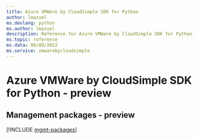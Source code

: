 ```yaml
---
title: Azure VMWare by CloudSimple SDK for Python
author: lmazuel
ms.devlang: python
ms.author: lmazuel
description: Reference for Azure VMWare by CloudSimple SDK for Python
ms.topic: reference
ms.data: 08/09/2022
ms.service: vmwarebycloudsimple
---
```

# Azure VMWare by CloudSimple SDK for Python - preview

## Management packages - preview
[!INCLUDE [mgmt-packages](vmware-by-cloudsimple-mgmt-index.md)]